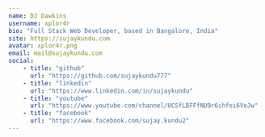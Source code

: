 ```yaml
---
name: DJ Dawkins
username: xplor4r
bio: "Full Stack Web Developer, based in Bangalore, India"
site: https://sujaykundu.com
avatar: xplor4r.png
email: mail@sujaykundu.com
social:
    - title: "github"
      url: "https://github.com/sujaykundu777"
    - title: "linkedin"
      url: "https://www.linkedin.com/in/sujaykundu"
    - title: "youtube"
      url: "https://www.youtube.com/channel/UCSfLBFFfNU9r6ihfei6VeJw"
    - title: "facebook"
      url: "https://www.facebook.com/sujay.kundu2"
---
```

